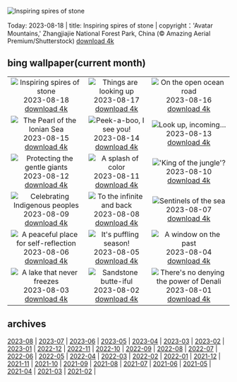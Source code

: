 ![Inspiring spires of stone](https://cn.bing.com/th?id=OHR.AvatarMountain_EN-US0084042494_UHD.jpg&w=1000)

Today: 2023-08-18 | title: Inspiring spires of stone | copyright：'Avatar Mountains,' Zhangjiajie National Forest Park, China (© Amazing Aerial Premium/Shutterstock) [download 4k](https://cn.bing.com/th?id=OHR.AvatarMountain_EN-US0084042494_UHD.jpg)

## bing wallpaper(current month)

|  |  |  |
| :----: | :----: | :----: |
| ![Inspiring spires of stone](https://cn.bing.com/th?id=OHR.AvatarMountain_EN-US0084042494_UHD.jpg&pid=hp&w=384&h=216&rs=1&c=4) <br/>2023-08-18 [download 4k](https://cn.bing.com/th?id=OHR.AvatarMountain_EN-US0084042494_UHD.jpg)| ![Things are looking up](https://cn.bing.com/th?id=OHR.SequoiaSunlight_EN-US6214316930_UHD.jpg&pid=hp&w=384&h=216&rs=1&c=4) <br/>2023-08-17 [download 4k](https://cn.bing.com/th?id=OHR.SequoiaSunlight_EN-US6214316930_UHD.jpg)| ![On the open ocean road](https://cn.bing.com/th?id=OHR.KeyWestBridge_EN-US9752501933_UHD.jpg&pid=hp&w=384&h=216&rs=1&c=4) <br/>2023-08-16 [download 4k](https://cn.bing.com/th?id=OHR.KeyWestBridge_EN-US9752501933_UHD.jpg)|
| ![The Pearl of the Ionian Sea](https://cn.bing.com/th?id=OHR.TaorminaSquare_EN-US9553838481_UHD.jpg&pid=hp&w=384&h=216&rs=1&c=4) <br/>2023-08-15 [download 4k](https://cn.bing.com/th?id=OHR.TaorminaSquare_EN-US9553838481_UHD.jpg)| ![Peek-a-boo, I see you!](https://cn.bing.com/th?id=OHR.GeckoLeaf_EN-US4138920498_UHD.jpg&pid=hp&w=384&h=216&rs=1&c=4) <br/>2023-08-14 [download 4k](https://cn.bing.com/th?id=OHR.GeckoLeaf_EN-US4138920498_UHD.jpg)| ![Look up, incoming…](https://cn.bing.com/th?id=OHR.PerseidsOregon_EN-US9307597393_UHD.jpg&pid=hp&w=384&h=216&rs=1&c=4) <br/>2023-08-13 [download 4k](https://cn.bing.com/th?id=OHR.PerseidsOregon_EN-US9307597393_UHD.jpg)|
| ![Protecting the gentle giants](https://cn.bing.com/th?id=OHR.ThreeElephants_EN-US3930300492_UHD.jpg&pid=hp&w=384&h=216&rs=1&c=4) <br/>2023-08-12 [download 4k](https://cn.bing.com/th?id=OHR.ThreeElephants_EN-US3930300492_UHD.jpg)| ![A splash of color](https://cn.bing.com/th?id=OHR.JupiterArtland_EN-US8317170258_UHD.jpg&pid=hp&w=384&h=216&rs=1&c=4) <br/>2023-08-11 [download 4k](https://cn.bing.com/th?id=OHR.JupiterArtland_EN-US8317170258_UHD.jpg)| !['King of the jungle'?](https://cn.bing.com/th?id=OHR.WorldLionDay_EN-US3311213683_UHD.jpg&pid=hp&w=384&h=216&rs=1&c=4) <br/>2023-08-10 [download 4k](https://cn.bing.com/th?id=OHR.WorldLionDay_EN-US3311213683_UHD.jpg)|
| ![Celebrating Indigenous peoples](https://cn.bing.com/th?id=OHR.BathurstArt_EN-US3084378813_UHD.jpg&pid=hp&w=384&h=216&rs=1&c=4) <br/>2023-08-09 [download 4k](https://cn.bing.com/th?id=OHR.BathurstArt_EN-US3084378813_UHD.jpg)| ![To the infinite and back](https://cn.bing.com/th?id=OHR.InfinityTaipei_EN-US3008697284_UHD.jpg&pid=hp&w=384&h=216&rs=1&c=4) <br/>2023-08-08 [download 4k](https://cn.bing.com/th?id=OHR.InfinityTaipei_EN-US3008697284_UHD.jpg)| ![Sentinels of the sea](https://cn.bing.com/th?id=OHR.BodieNC_EN-US2693689463_UHD.jpg&pid=hp&w=384&h=216&rs=1&c=4) <br/>2023-08-07 [download 4k](https://cn.bing.com/th?id=OHR.BodieNC_EN-US2693689463_UHD.jpg)|
| ![A peaceful place for self-reflection](https://cn.bing.com/th?id=OHR.NaganoPond_EN-US2600828175_UHD.jpg&pid=hp&w=384&h=216&rs=1&c=4) <br/>2023-08-06 [download 4k](https://cn.bing.com/th?id=OHR.NaganoPond_EN-US2600828175_UHD.jpg)| ![It's puffling season!](https://cn.bing.com/th?id=OHR.AtlanticPuffin_EN-US6337041297_UHD.jpg&pid=hp&w=384&h=216&rs=1&c=4) <br/>2023-08-05 [download 4k](https://cn.bing.com/th?id=OHR.AtlanticPuffin_EN-US6337041297_UHD.jpg)| ![A window on the past](https://cn.bing.com/th?id=OHR.GothicRuins_EN-US2341737381_UHD.jpg&pid=hp&w=384&h=216&rs=1&c=4) <br/>2023-08-04 [download 4k](https://cn.bing.com/th?id=OHR.GothicRuins_EN-US2341737381_UHD.jpg)|
| ![A lake that never freezes](https://cn.bing.com/th?id=OHR.ZelenciSprings_EN-US2246293953_UHD.jpg&pid=hp&w=384&h=216&rs=1&c=4) <br/>2023-08-03 [download 4k](https://cn.bing.com/th?id=OHR.ZelenciSprings_EN-US2246293953_UHD.jpg)| ![Sandstone butte-iful](https://cn.bing.com/th?id=OHR.CapitolButte_EN-US2124222699_UHD.jpg&pid=hp&w=384&h=216&rs=1&c=4) <br/>2023-08-02 [download 4k](https://cn.bing.com/th?id=OHR.CapitolButte_EN-US2124222699_UHD.jpg)| ![There's no denying the power of Denali](https://cn.bing.com/th?id=OHR.DenaliClimber_EN-US1974827525_UHD.jpg&pid=hp&w=384&h=216&rs=1&c=4) <br/>2023-08-01 [download 4k](https://cn.bing.com/th?id=OHR.DenaliClimber_EN-US1974827525_UHD.jpg)|

## archives

[2023-08](./archives/2023-08.md) | [2023-07](./archives/2023-07.md) | [2023-06](./archives/2023-06.md) | [2023-05](./archives/2023-05.md) | [2023-04](./archives/2023-04.md) | [2023-03](./archives/2023-03.md) | [2023-02](./archives/2023-02.md) | [2023-01](./archives/2023-01.md) |
[2022-12](./archives/2022-12.md) | [2022-11](./archives/2022-11.md) | [2022-10](./archives/2022-10.md) | [2022-09](./archives/2022-09.md) | [2022-08](./archives/2022-08.md) | [2022-07](./archives/2022-07.md) | [2022-06](./archives/2022-06.md) | [2022-05](./archives/2022-05.md) |
[2022-04](./archives/2022-04.md) | [2022-03](./archives/2022-03.md) | [2022-02](./archives/2022-02.md) | [2022-01](./archives/2022-01.md) | [2021-12](./archives/2021-12.md) | [2021-11](./archives/2021-11.md) | [2021-10](./archives/2021-10.md) | [2021-09](./archives/2021-09.md) |
[2021-08](./archives/2021-08.md) | [2021-07](./archives/2021-07.md) | [2021-06](./archives/2021-06.md) | [2021-05](./archives/2021-05.md) | [2021-04](./archives/2021-04.md) | [2021-03](./archives/2021-03.md) | [2021-02](./archives/2021-02.md) |
